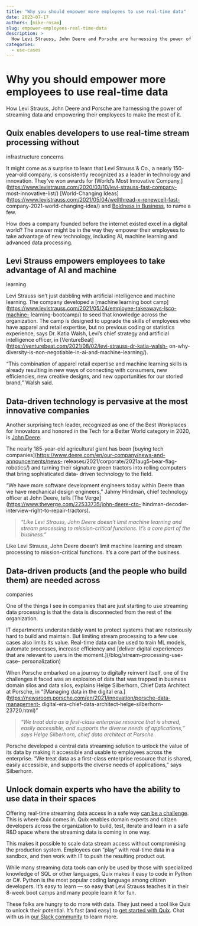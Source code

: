 ```yaml
---
title: "Why you should empower more employees to use real-time data"
date: 2023-07-17
authors: [mike-rosam]
slug: empower-employees-real-time-data
description: >
  How Levi Strauss, John Deere and Porsche are harnessing the power of streaming data and empowering their employees to make the most of it.
categories:
  - use-cases
---
```


# Why you should empower more employees to use real-time data

How Levi Strauss, John Deere and Porsche are harnessing the power of streaming data and empowering their employees to make the most of it.

<!-- more -->

## Quix enables developers to use real-time stream processing without
infrastructure concerns

It might come as a surprise to learn that Levi Strauss & Co., a nearly
150-year-old company, is consistently recognized as a leader in technology and
innovation. They’ve won awards for [World’s Most Innovative
Company,](https://www.levistrauss.com/2020/03/10/levi-strauss-fast-company-
most-innovative-list/) [World-Changing
Ideas](https://www.levistrauss.com/2021/05/04/wellthread-x-renewcell-fast-
company-2021-world-changing-idea/) and [Boldness in
Business](https://www.levistrauss.com/2020/04/06/boldness-in-business-award/),
to name a few.

How does a company founded before the internet existed excel in a digital
world? The answer might be in the way they empower their employees to take
advantage of new technology, including AI, machine learning and advanced data
processing.  

## Levi Strauss empowers employees to take advantage of AI and machine
learning

Levi Strauss isn’t just dabbling with artificial intelligence and machine
learning. The company developed a [machine learning boot
camp](https://www.levistrauss.com/2021/05/24/employee-takeaways-lsco-machine-
learning-bootcamp/) to seed that knowledge across the organization. The camp
is designed to upgrade the skills of employees who have apparel and retail
expertise, but no previous coding or statistics experience, says Dr. Katia
Walsh, Levi’s chief strategy and artificial intelligence officer, in
[VentureBeat](https://venturebeat.com/2021/08/02/levi-strauss-dr-katia-walsh-
on-why-diversity-is-non-negotiable-in-ai-and-machine-learning/).

“This combination of apparel retail expertise and machine learning skills is
already resulting in new ways of connecting with consumers, new efficiencies,
new creative designs, and new opportunities for our storied brand,” Walsh
said.  

## Data-driven technology is pervasive at the most innovative companies

Another surprising tech leader, recognized as one of the Best Workplaces for
Innovators and honored in the Tech for a Better World category in 2020, is
[John Deere](https://www.deere.com/en/our-company/innovation/achievements/).

The nearly 185-year-old agricultural giant has been [buying tech
companies](https://www.deere.com/en/our-company/news-and-announcements/news-
releases/2021/corporate/2021aug5-bear-flag-robotics/) and turning their
signature green tractors into rolling computers that bring sophisticated data-
driven technology to the field.

“We have more software development engineers today within Deere than we have
mechanical design engineers,” Jahmy Hindman, chief technology officer at John
Deere, tells [The Verge](https://www.theverge.com/22533735/john-deere-cto-
hindman-decoder-interview-right-to-repair-tractors).  

> _“Like Levi Strauss, John Deere doesn’t limit machine learning and stream
> processing to mission-critical functions. It’s a core part of the
> business.”_

Like Levi Strauss, John Deere doesn’t limit machine learning and stream
processing to mission-critical functions. It’s a core part of the business.  

## Data-driven products (and the people who build them) are needed across
companies

One of the things I see in companies that are just starting to use streaming
data processing is that the data is disconnected from the rest of the
organization.

IT departments understandably want to protect systems that are notoriously
hard to build and maintain. But limiting stream processing to a few use cases
also limits its value. Real-time data can be used to train ML models, automate
processes, increase efficiency and [deliver digital experiences that are
relevant to users in the moment.](/blog/stream-processing-use-case-
personalization)

When Porsche embarked on a journey to digitally reinvent itself, one of the
challenges it faced was an explosion of data that was trapped in business
domain silos and data silos, explains Helge Silberhorn, Chief Data Architect
at Porsche, in “[Managing data in the digital
era.](https://newsroom.porsche.com/en/2021/innovation/porsche-data-management-
digital-era-chief-data-architect-helge-silberhorn-23720.html)”  

>  _“We treat data as a first-class enterprise resource that is shared, easily
> accessible, and supports the diverse needs of applications,” says Helge
> Silberhorn, chief data architect at Porsche._

Porsche developed a central data streaming solution to unlock the value of its
data by making it accessible and usable to employees across the enterprise.
“We treat data as a first-class enterprise resource that is shared, easily
accessible, and supports the diverse needs of applications,” says Silberhorn.  

## Unlock domain experts who have the ability to use data in their spaces

Offering real-time streaming data access in a safe way [can be a
challenge](/blog/why-data-scientists-cant-use-streaming-data). This is where
Quix comes in. Quix enables domain experts and citizen developers across the
organization to build, test, iterate and learn in a safe R&D space where the
streaming data is coming in one way.

This makes it possible to scale data stream access without compromising the
production system. Employees can “play” with real-time data in a sandbox, and
then work with IT to push the resulting product out.

While many streaming data tools can only be used by those with specialized
knowledge of SQL or other languages, Quix makes it easy to code in Python or
C#. Python is the most popular coding language among citizen developers. It’s
easy to learn — so easy that Levi Strauss teaches it in their 8-week boot
camps and many people learn it for fun.

These folks are hungry to do more with data. They just need a tool like Quix
to unlock their potential. It’s fast (and easy) to [get started with
Quix](https://quix.io/signup). Chat with us in [our Slack
community](http://quix.io/slack-invite) to learn more.





